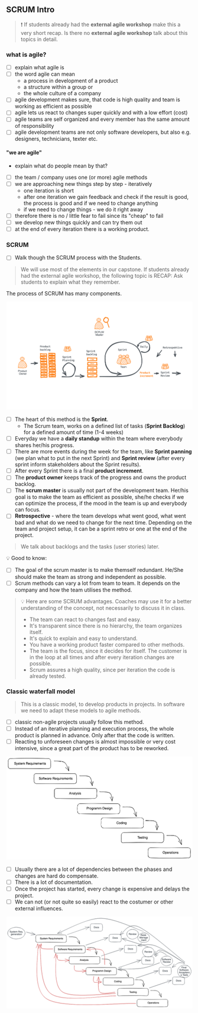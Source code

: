 ## SCRUM Intro

> ❗️ If students already had the **external agile workshop** make this a very short recap. Is there no **external agile workshop** talk about this topics in detail.

### what is agile?

- [ ] explain what agile is
- [ ] the word agile can mean
  - a process in development of a product
  - a structure within a group or
  - the whole culture of a company
- [ ] agile development makes sure, that code is high quality and team is working as efficient as possible
- [ ] agile lets us react to changes super quickly and with a low effort (cost)
- [ ] agile teams are self organized and every member has the same amount of responsibility
- [ ] agile development teams are not only software developers, but also e.g. designers, technicians, texter etc.

#### "we are agile"

- explain what do people mean by that?
- [ ] the team / company uses one (or more) agile methods
- [ ] we are approaching new things step by step - iteratively
  - one iteration is short
  - after one iteration we gain feedback and check if the result is good, the process is good and if we need to change anything
  - if we need to change things - we do it right away
- [ ] therefore there is no / little fear to fail since its "cheap" to fail
- [ ] we develop new things quickly and can try them out
- [ ] at the end of every iteration there is a working product.

### SCRUM

- [ ] Walk though the SCRUM process with the Students.

> We will use most of the elements in our capstone.
> If students already had the external agile workshop, the following topic is RECAP:
> Ask students to explain what they remember.

The process of SCRUM has many components.

![SCRUM](agile&ScrumSlides/assets/SCRUM.png)

- [ ] The heart of this method is the **Sprint**.
  - The Scrum team, works on a defined list of tasks (**Sprint Backlog**) for a defined amount of time (1-4 weeks)
- [ ] Everyday we have a **daily standup** within the team where everybody shares her/his progress.
- [ ] There are more events during the week for the team, like **Sprint panning** (we plan what to put in the next Sprint) and **Sprint review** (after every sprint inform stakeholders about the Sprint results).
- [ ] After every Sprint there is a final **product increment**.
- [ ] The **product owner** keeps track of the progress and owns the product backlog.
- [ ] The **scrum master** is usually not part of the development team. Her/his goal is to make the team as efficient as possible, she/he checks if we can optimize the process, if the mood in the team is up and everybody can focus.
- [ ] **Retrospective** - where the team develops what went good, what went bad and what do we need to change for the next time. Depending on the team and project setup, it can be a sprint retro or one at the end of the project.

> We talk about backlogs and the tasks (user stories) later.

💡 Good to know:

- [ ] The goal of the scrum master is to make themself redundant. He/She should make the team as strong and independent as possible.
- [ ] Scrum methods can vary a lot from team to team. It depends on the company and how the team utilises the method.

> 💡  Here are some SCRUM advantages. Coaches may use it for a better understanding of the concept, not necessarily to discuss it in class.
> - The team can react to changes fast and easy.
> - It's transparent since there is no hierarchy, the team organizes itself.
> - It's quick to explain and easy to understand.
> - You have a working product faster compared to other methods.
> - The team is the focus, since it decides for itself. The customer is in the loop at all times and after every iteration changes are possible.
> - Scrum assures a high quality, since per iteration the code is already tested.

### Classic waterfall model

> This is a classic model, to develop products in projects. In software we need to adapt these models to agile methods.

- [ ] classic non-agile projects usually follow this method.
- [ ] Instead of an iterative planning and execution process, the whole product is planned in advance. Only after that the code is written.
- [ ] Reacting to unforeseen changes is almost impossible or very cost intensive, since a great part of the product has to be reworked.

![Wasserfall](agile&ScrumSlides/assets/Wasserfall.png)

- [ ] Usually there are a lot of dependencies between the phases and changes are hard do compensate.
- [ ] There is a lot of documentation.
- [ ] Once the project has started, every change is expensive and delays the project.
- [ ] We can not (or not quite so easily) react to the costumer or other external influences.

![Wasserfall](agile&ScrumSlides/assets/Wasserfall-real.png)
